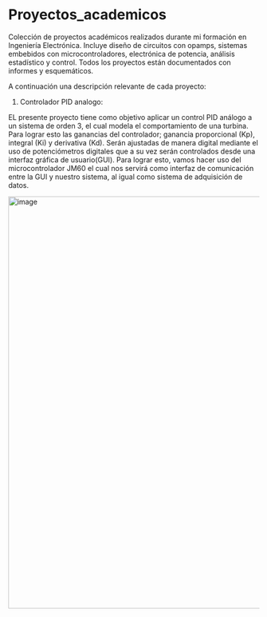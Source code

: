# Proyectos_academicos
Colección de proyectos académicos realizados durante mi formación en Ingeniería Electrónica. Incluye diseño de circuitos con opamps, sistemas embebidos con microcontroladores, electrónica de potencia, análisis estadístico y control. Todos los proyectos están documentados con informes y esquemáticos. 

A continuación una descripción relevante de cada proyecto:

1. Controlador PID analogo:

EL presente proyecto tiene como objetivo aplicar un control PID análogo a un sistema de orden 3, el cual modela el comportamiento de una turbina. Para lograr esto las ganancias del controlador; ganancia proporcional (Kp), integral (Ki) y derivativa (Kd). Serán ajustadas de manera digital mediante el uso de potenciómetros digitales que a su vez serán controlados desde una interfaz gráfica de usuario(GUI). Para lograr esto, vamos hacer uso del microcontrolador JM60 el cual nos servirá como interfaz de comunicación entre la GUI y nuestro sistema, al igual como sistema de adquisición de datos.

<img width="1701" height="825" alt="image" src="https://github.com/user-attachments/assets/301d2e7c-052d-4e15-8d26-01e35093a832" />
